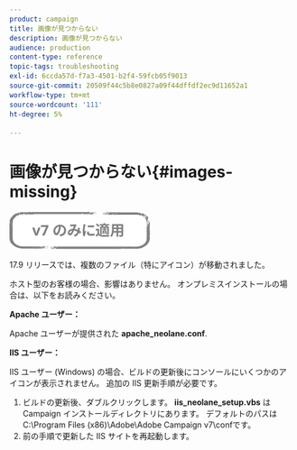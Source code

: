 ```yaml
---
product: campaign
title: 画像が見つからない
description: 画像が見つからない
audience: production
content-type: reference
topic-tags: troubleshooting
exl-id: 6ccda57d-f7a3-4501-b2f4-59fcb05f9013
source-git-commit: 20509f44c5b8e0827a09f44dffdf2ec9d11652a1
workflow-type: tm+mt
source-wordcount: '111'
ht-degree: 5%

---
```


# 画像が見つからない{#images-missing}

![](../../assets/v7-only.svg)

17.9 リリースでは、複数のファイル（特にアイコン）が移動されました。

ホスト型のお客様の場合、影響はありません。 オンプレミスインストールの場合は、以下をお読みください。

**Apache ユーザー：**

Apache ユーザーが提供された **apache_neolane.conf**.

**IIS ユーザー：**

IIS ユーザー (Windows) の場合、ビルドの更新後にコンソールにいくつかのアイコンが表示されません。 追加の IIS 更新手順が必要です。

1. ビルドの更新後、ダブルクリックします。 **iis_neolane_setup.vbs** は Campaign インストールディレクトリにあります。 デフォルトのパスはC:\Program Files (x86)\Adobe\Adobe Campaign v7\confです。
1. 前の手順で更新した IIS サイトを再起動します。
